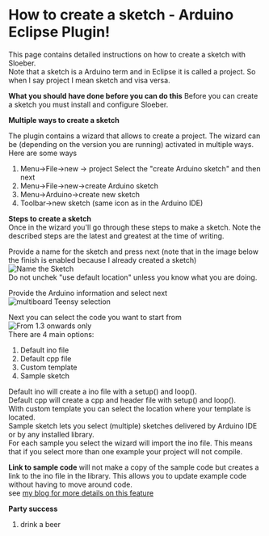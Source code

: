 How to create a sketch - Arduino Eclipse Plugin!
=====
This page contains detailed instructions on how to create a sketch with Sloeber.  
Note that a sketch is a Arduino term and in Eclipse it is called a project. So when I say project I mean sketch and visa versa.  

**What you should have done before you can do this**
Before you can create a sketch you must install and configure Sloeber.

**Multiple ways to create a sketch**
	
The plugin contains a wizard that allows to create a project. The wizard can be (depending on the version you are running) activated in multiple ways.  
Here are some ways  

 1.	Menu->File->new -> project Select the "create Arduino sketch" and then next  
 2. Menu->File->new->create Arduino sketch
 3. Menu->Arduino->create new sketch
 4. Toolbar->new sketch (same icon as in the Arduino IDE)

**Steps to create a sketch**  
Once in the wizard you'll go through these steps to make a sketch.
Note the described steps are the latest and greatest at the time of writing.  

Provide a name for the sketch and press next (note that in the image below the finish is enabled because I already created a sketch)  
![Name the Sketch](http://eclipse.baeyens.it/img/new-shetch-name.png)  
Do not unchek "use default location" unless you know what you are doing.

Provide the Arduino information and select next  
![multiboard Teensy selection](http://eclipse.baeyens.it/img/new-shetch-board.png)  

Next you can select the code you want to start from  
![From 1.3 onwards only](http://eclipse.baeyens.it/img/new-shetch-code.png)  
There are 4 main options:

 1. Default ino file
 2. Default cpp file
 3. Custom template
 4. Sample sketch
 
 Default ino will create a ino file with a setup() and loop().  
 Default cpp will create a cpp and header file with setup() and loop().  
 With custom template you can select the location where your template is located.  
 Sample sketch lets you select (multiple) sketches delivered by Arduino IDE or by any installed library.  
 For each sample you select the wizard will import the ino file. This means that if you select more than one example your project will not compile.  

**Link to sample code** will not make a copy of the sample code but creates a link to the ino file in the library. This allows you to update example code without having to move around code.  
see [my blog for more details on this feature](http://blog.baeyens.it/#post15)    
 
 

 **Party success**
 
 1. drink a beer

